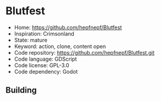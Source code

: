 # Blutfest

- Home: https://github.com/hepfnepf/Blutfest
- Inspiration: Crimsonland
- State: mature
- Keyword: action, clone, content open
- Code repository: https://github.com/hepfnepf/Blutfest.git
- Code language: GDScript
- Code license: GPL-3.0
- Code dependency: Godot

## Building
